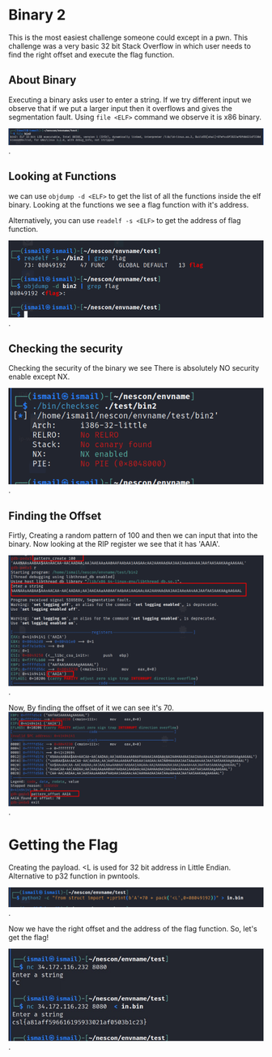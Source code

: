 # Binary 2

This is the most easiest challenge someone could except in a pwn. This challenge was a very basic 32 bit Stack Overflow in which user needs to find the right offset and execute the flag function. 

## About Binary
Executing a binary asks user to enter a string. If we try different input we observe that if we put a larger input then it overflows and gives the segmentation fault. Using ``` file <ELF> ``` command we observe it is x86 binary.

![file command](./Screenshot_5.png "file command").

## Looking at Functions
we can use  ``` objdump -d <ELF> ``` to get the list of all the functions inside the elf binary. Looking at the functions we see a flag function with it's address.

Alternatively, you can use ``` readelf -s <ELF> ``` to get the address of flag function.

![flag function](./Screenshot_7.png "flag function").

## Checking the security
Checking the security of the binary we see There is absolutely NO security enable except NX.

![checksec](./Screenshot_4.png "checksec").

## Finding the Offset
Firtly, Creating a random pattern of 100 and then we can input that into the binary. Now looking at the RIP register we see that it has 'AAIA'.

![offset](./Screenshot_2.png "offset").

Now, By finding the offset of it we can see it's 70.
![offset](./Screenshot_3.png "offset").


# Getting the Flag
Creating the payload. <L is used for 32 bit address in Little Endian. Alternative to p32 function in pwntools.

![payload](./second_last.png "payload").

Now we have the right offset and the address of the flag function. So, let's get the flag!

![flag](./last.png "flag").